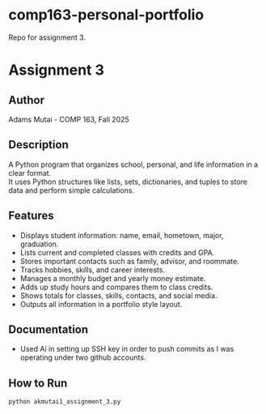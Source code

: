 # comp163-personal-portfolio
Repo for assignment 3.
# Assignment 3

## Author
 Adams Mutai - COMP 163, Fall 2025

## Description
A Python program that organizes school, personal, and life information in a clear format.  
It uses Python structures like lists, sets, dictionaries, and tuples to store data and perform simple calculations.  

## Features
- Displays student information: name, email, hometown, major, graduation.  
- Lists current and completed classes with credits and GPA.  
- Stores important contacts such as family, advisor, and roommate.  
- Tracks hobbies, skills, and career interests.  
- Manages a monthly budget and yearly money estimate.  
- Adds up study hours and compares them to class credits.  
- Shows totals for classes, skills, contacts, and social media.  
- Outputs all information in a portfolio style layout.  
## Documentation
- Used Ai in setting up SSH key in order to push commits as I was operating under two github accounts.

## How to Run
```bash
python akmutai1_assignment_3.py

